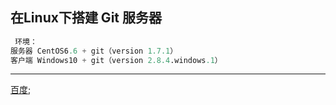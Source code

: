 ## 在Linux下搭建 Git 服务器
```python
 环境：
服务器 CentOS6.6 + git（version 1.7.1）
客户端 Windows10 + git（version 2.8.4.windows.1）
```
***
[百度](www.baidu.com);

